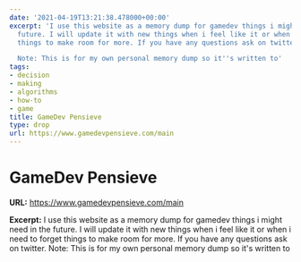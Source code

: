 ```yaml
---
date: '2021-04-19T13:21:38.478000+00:00'
excerpt: 'I use this website as a memory dump for gamedev things i might need in the
  future. I will update it with new things when i feel like it or when i need to forget
  things to make room for more. If you have any questions ask on twitter.

  Note: This is for my own personal memory dump so it''s written to'
tags:
- decision
- making
- algorithms
- how-to
- game
title: GameDev Pensieve
type: drop
url: https://www.gamedevpensieve.com/main
---
```


# GameDev Pensieve

**URL:** https://www.gamedevpensieve.com/main

**Excerpt:** I use this website as a memory dump for gamedev things i might need in the future. I will update it with new things when i feel like it or when i need to forget things to make room for more. If you have any questions ask on twitter.
Note: This is for my own personal memory dump so it's written to
